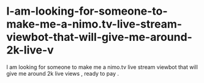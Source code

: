 # I-am-looking-for-someone-to-make-me-a-nimo.tv-live-stream-viewbot-that-will-give-me-around-2k-live-v
I am looking for someone to make me a nimo.tv live stream viewbot that will give me around 2k live views , ready to pay .
